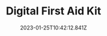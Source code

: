 ---
title: Digital First Aid Kit
# Verify that the language is supported before adding its ISO 639-1 code here. without the country code, i.e. ms instead of ms_MY.
languages:
  - en
  - th
  - id
website: https://digitalfirstaid.org/
credits: Text by CiviCERT
categories:
  - Digital Security Guides
date: 2023-01-25T10:42:12.841Z
---